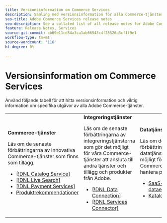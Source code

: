 ```yaml
---
title: Versionsinformation om Commerce Services
description: Samling med versionsinformation för alla Commerce-tjänster
seo-title: Adobe Commerce Services release notes
seo-description: See a collated list of all release notes for Adobe Commerce Services and related data and integration services.
feature: Release Notes, Services
source-git-commit: cb69e11cd54a3ca1ab66543c4f28526a3cf1f9e1
workflow-type: tm+mt
source-wordcount: '116'
ht-degree: 0%

---
```


# Versionsinformation om Commerce Services

Använd följande tabell för att hitta versionsinformation och viktig information om specifika utgåvor av alla Adobe Commerce-tjänster.

<table>
  <tbody>
    <tr>
      <td><strong>Commerce-tjänster</strong>
        <p>Läs om de senaste förbättringarna av innovativa Commerce-tjänster som finns som tillägg.</p>
          <ul>
            <li><a href="https://experienceleague.adobe.com/docs/commerce/catalog-service/release-notes.html">[!DNL Catalog Service]</a></li>
            <li><a href="https://experienceleague.adobe.com/docs/commerce/live-search/release-notes.html">[!DNL Live Search]</a></li>
            <li><a href="https://experienceleague.adobe.com/docs/commerce/payment-services/release-notes.html">[!DNL Payment Services]</a></li>
            <li><a href="https://experienceleague.adobe.com/docs/commerce/product-recommendations/release-notes.html">Produktrekommendationer</a></li>
          </ul>
        </td>
      <td><strong>Integreringstjänster</strong>
        <p>Läs om de senaste förbättringarna av integreringstjänsterna som gör det möjligt för våra Commerce-tjänster att ansluta till andra tjänster och tillägg och produkter från Adobe.</p>
          <ul>
            <li><a href="https://experienceleague.adobe.com/docs/commerce/data-connection/release-notes.html">[!DNL Data Connection]</a></li>
            <li><a href="https://experienceleague.adobe.com/docs/commerce/user-guides/saas.html">[!DNL Services Connector]</a></li>
          </ul>
      </td>
      <td><strong>Datatjänster</strong>
        <p>Läs om de senaste förbättringarna av datatjänsten som gör det möjligt för våra Commerce-tjänster att hantera produktdata.</p>
          <ul>
           <li><a href="https://experienceleague.adobe.com/en/docs/commerce/saas-data-export/release-notes">SaaS-tillägg för dataexport</a></li>
            <li><a href="https://experienceleague.adobe.com/docs/commerce/user-guides/data-services/catalog-sync.html">Katalogsynkronisering</a></li>
          </ul>
      </td>
    </tr>
  </tbody>
</table>
